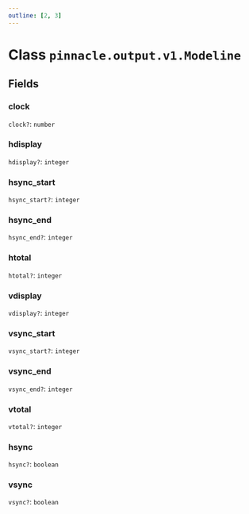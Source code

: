```yaml
---
outline: [2, 3]
---
```


# Class `pinnacle.output.v1.Modeline`




## Fields

### clock <Badge type="danger" text="nullable" />

`clock?`: <code>number</code>



### hdisplay <Badge type="danger" text="nullable" />

`hdisplay?`: <code>integer</code>



### hsync_start <Badge type="danger" text="nullable" />

`hsync_start?`: <code>integer</code>



### hsync_end <Badge type="danger" text="nullable" />

`hsync_end?`: <code>integer</code>



### htotal <Badge type="danger" text="nullable" />

`htotal?`: <code>integer</code>



### vdisplay <Badge type="danger" text="nullable" />

`vdisplay?`: <code>integer</code>



### vsync_start <Badge type="danger" text="nullable" />

`vsync_start?`: <code>integer</code>



### vsync_end <Badge type="danger" text="nullable" />

`vsync_end?`: <code>integer</code>



### vtotal <Badge type="danger" text="nullable" />

`vtotal?`: <code>integer</code>



### hsync <Badge type="danger" text="nullable" />

`hsync?`: <code>boolean</code>



### vsync <Badge type="danger" text="nullable" />

`vsync?`: <code>boolean</code>




